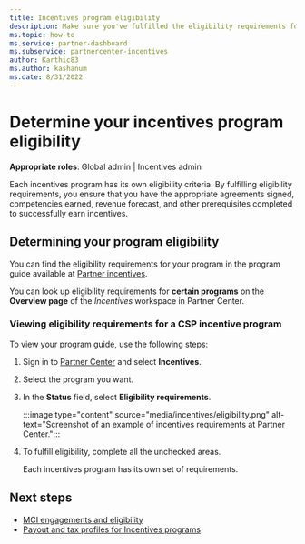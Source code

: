 ```yaml
---
title: Incentives program eligibility
description: Make sure you've fulfilled the eligibility requirements for the incentives program. This process includes checking eligibility in your program guide.
ms.topic: how-to
ms.service: partner-dashboard
ms.subservice: partnercenter-incentives
author: Karthic83
ms.author: kashanum
ms.date: 8/31/2022
---
```


# Determine your incentives program eligibility

**Appropriate roles**: Global admin | Incentives admin

Each incentives program has its own eligibility criteria. By fulfilling eligibility requirements, you ensure that you have the appropriate agreements signed, competencies earned, revenue forecast, and other prerequisites completed to successfully earn incentives.

## Determining your program eligibility

You can find the eligibility requirements for your program in the program guide available at [Partner incentives](https://partner.microsoft.com/membership/partner-incentives).

You can look up eligibility requirements for **certain programs** on the **Overview page** of the *Incentives* workspace in Partner Center.

### Viewing eligibility requirements for a CSP incentive program

To view your program guide, use the following steps:

1. Sign in to [Partner Center](https://partner.microsoft.com/dashboard/home) and select **Incentives**.

2. Select the program you want.

3. In the **Status** field, select **Eligibility requirements**.

   :::image type="content" source="media/incentives/eligibility.png" alt-text="Screenshot of an example of incentives requirements at Partner Center.":::

4. To fulfill eligibility, complete all the unchecked areas.

   Each incentives program has its own set of requirements.

## Next steps

- [MCI engagements and eligibility](mci-engagements.md)
- [Payout and tax profiles for Incentives programs](incentives-create-and-manage-your-payout-and-tax-profiles.md)
